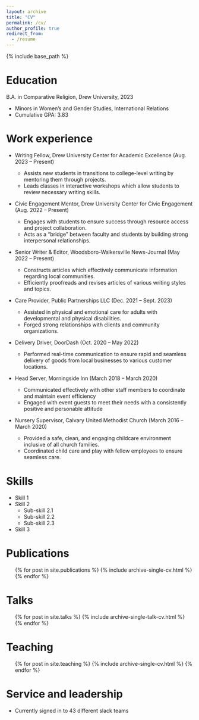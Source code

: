 ```yaml
---
layout: archive
title: "CV"
permalink: /cv/
author_profile: true
redirect_from:
  - /resume
---
```


{% include base_path %}

Education
======
B.A. in Comparative Religion, Drew University, 2023
* Minors in Women’s and Gender Studies, International Relations
* Cumulative GPA: 3.83

Work experience
======
* Writing Fellow, Drew University Center for Academic Excellence (Aug. 2023 – Present)
  * Assists new students in transitions to college-level writing by mentoring them through projects.
  * Leads classes in interactive workshops which allow students to review necessary writing skills.

* Civic Engagement Mentor, Drew University Center for Civic Engagement (Aug. 2022 – Present)
  * Engages with students to ensure success through resource access and project collaboration.
  * Acts as a “bridge” between faculty and students by building strong interpersonal relationships.

* Senior Writer & Editor, Woodsboro-Walkersville News-Journal (May 2022 – Present)
  * Constructs articles which effectively communicate information regarding local communities.
  * Efficiently proofreads and revises articles of various writing styles and topics.

* Care Provider, Public Partnerships LLC (Dec. 2021 – Sept. 2023)
  * Assisted in physical and emotional care for adults with developmental and physical disabilities.
  * Forged strong relationships with clients and community organizations.

* Delivery Driver, DoorDash (Oct. 2020 – May 2022)
  * Performed real-time communication to ensure rapid and seamless delivery of goods from local businesses to various customer locations.

* Head Server, Morningside Inn (March 2018 – March 2020)
  * Communicated effectively with other staff members to coordinate and maintain event efficiency
  * Engaged with event guests to meet their needs with a consistently positive and personable attitude

* Nursery Supervisor, Calvary United Methodist Church (March 2016 – March 2020)
  * Provided a safe, clean, and engaging childcare environment inclusive of all church families.
  * Coordinated child care and play with fellow employees to ensure seamless care.
  
Skills
======
* Skill 1
* Skill 2
  * Sub-skill 2.1
  * Sub-skill 2.2
  * Sub-skill 2.3
* Skill 3

Publications
======
  <ul>{% for post in site.publications %}
    {% include archive-single-cv.html %}
  {% endfor %}</ul>
  
Talks
======
  <ul>{% for post in site.talks %}
    {% include archive-single-talk-cv.html %}
  {% endfor %}</ul>
  
Teaching
======
  <ul>{% for post in site.teaching %}
    {% include archive-single-cv.html %}
  {% endfor %}</ul>
  
Service and leadership
======
* Currently signed in to 43 different slack teams
